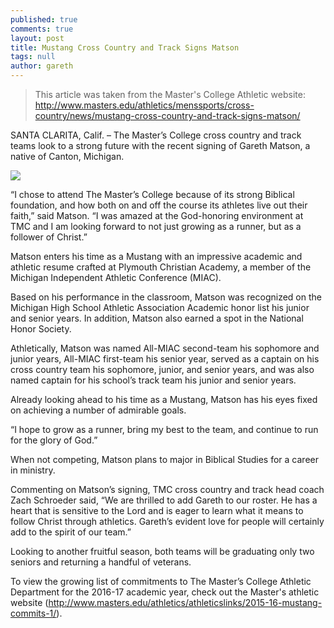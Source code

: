 ```yaml
---
published: true
comments: true
layout: post
title: Mustang Cross Country and Track Signs Matson
tags: null
author: gareth
---
```

> This article was taken from the Master's College Athletic website: <http://www.masters.edu/athletics/menssports/cross-country/news/mustang-cross-country-and-track-signs-matson/>

SANTA CLARITA, Calif. – The Master’s College cross country and track teams look to a strong future with the recent signing of Gareth Matson, a native of Canton, Michigan. 

![]({{site.baseurl}}/images/img_5584.png)

“I chose to attend The Master’s College because of its strong Biblical foundation, and how both on and off the course its athletes live out their faith,” said Matson. “I was amazed at the God-honoring environment at TMC and I am looking forward to not just growing as a runner, but as a follower of Christ.”

Matson enters his time as a Mustang with an impressive academic and athletic resume crafted at Plymouth Christian Academy, a member of the Michigan Independent Athletic Conference (MIAC).

Based on his performance in the classroom, Matson was recognized on the Michigan High School Athletic Association Academic honor list his junior and senior years. In addition, Matson also earned a spot in the National Honor Society.

Athletically, Matson was named All-MIAC second-team his sophomore and junior years, All-MIAC first-team his senior year, served as a captain on his cross country team his sophomore, junior, and senior years, and was also named captain for his school’s track team his junior and senior years.

Already looking ahead to his time as a Mustang, Matson has his eyes fixed on achieving a number of admirable goals.

“I hope to grow as a runner, bring my best to the team, and continue to run for the glory of God.”

When not competing, Matson plans to major in Biblical Studies for a career in ministry.

Commenting on Matson’s signing, TMC cross country and track head coach Zach Schroeder said, “We are thrilled to add Gareth to our roster.  He has a heart that is sensitive to the Lord and is eager to learn what it means to follow Christ through athletics. Gareth’s evident love for people will certainly add to the spirit of our team.”

Looking to another fruitful season, both teams will be graduating only two seniors and returning a handful of veterans.

To view the growing list of commitments to The Master’s College Athletic Department for the 2016-17 academic year, check out the Master's athletic website (<http://www.masters.edu/athletics/athleticslinks/2015-16-mustang-commits-1/>).
